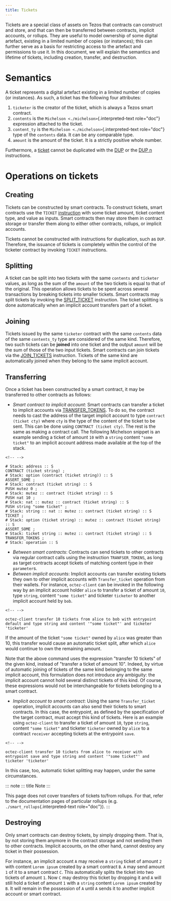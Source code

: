 ```yaml
---
title: Tickets
---
```


Tickets are a special class of assets on Tezos that contracts can
construct and store, and that can then be transferred between contracts,
implicit accounts, or rollups. They are useful to model ownership of
some digital artefact, existing in a limited number of copies (or
instances); this can further serve as a basis for restricting access to
the artefact and permissions to use it. In this document, we will
explain the semantics and lifetime of tickets, including creation,
transfer, and destruction.

# Semantics

A ticket represents a digital artefact existing in a limited number of
copies (or instances). As such, a ticket has the following four
attributes:

1.  `ticketer` is the creator of the ticket, which is always a Tezos
    smart contract.
2.  `contents` is the `Michelson <./michelson>`{.interpreted-text
    role="doc"} expression attached to the ticket.
3.  `content_ty` is the `Michelson <./michelson>`{.interpreted-text
    role="doc"} type of the `contents` data. It can be any comparable
    type.
4.  `amount` is the amount of the ticket. It is a strictly positive
    whole number.

Furthermore, a
[ticket](https://tezos.gitlab.io/michelson-reference/#type-ticket)
cannot be duplicated with the
[DUP](https://tezos.gitlab.io/michelson-reference/#instr-DUP) or the
[DUP n](https://tezos.gitlab.io/michelson-reference/#instr-DUPN)
instructions.

# Operations on tickets

## Creating

Tickets can be constructed by smart contracts. To construct tickets,
smart contracts use the `TICKET`
[instruction](https://tezos.gitlab.io/michelson-reference/#instr-TICKET)
with some ticket amount, ticket content type, and value as inputs. Smart
contracts then may store them in contract storage or transfer them along
to either other contracts, rollups, or implicit accounts.

Tickets cannot be constructed with instructions for duplication, such as
`DUP`. Therefore, the issuance of tickets is completely within the
control of the ticketer contract by invoking `TICKET` instructions.

## Splitting

A ticket can be split into two tickets with the same `contents` and
`ticketer` values, as long as the sum of the `amount` of the two tickets
is equal to that of the original. This operation allows tickets to be
spent across several transactions by breaking tickets into smaller
tickets. Smart contracts may split tickets by invoking the
[SPLIT_TICKET](https://tezos.gitlab.io/michelson-reference/#instr-SLIT_TICKET)
instruction. The ticket splitting is done automatically when an implicit
account transfers part of a ticket.

## Joining

Tickets issued by the same `ticketer` contract with the same `contents`
data of the same `contents_ty` type are considered of the same kind.
Therefore, two such tickets can be **joined** into one ticket and the
output `amount` will be the sum of those of the two input tickets. Smart
contracts can join tickets via the
[JOIN_TICKETS](https://tezos.gitlab.io/michelson-reference/#instr-JOIN_TICKETS)
instruction. Tickets of the same kind are automatically joined when they
belong to the same implicit account.

## Transferring

Once a ticket has been constructed by a smart contract, it may be
transferred to other contracts as follows:

-   *Smart contract to implicit account*: Smart contracts can transfer a
    ticket to implicit accounts via
    [TRANSFER_TOKENS](https://tezos.gitlab.io/michelson-reference/#instr-TRANSFER_TOKENS).
    To do so, the contract needs to cast the address of the target
    implicit account to type `contract (ticket cty)` where `cty` is the
    type of the content of the ticket to be sent. This can be done using
    `CONTRACT (ticket cty)`. The rest is the same as making a contract
    call. The following Michelson snippet is an example sending a ticket
    of amount `10` with a `string` content `"some ticket"` to an
    implicit account address made available at the top of the stack.

```{=html}
<!-- -->
```
    # Stack: address :: S
    CONTRACT (ticket string) ;
    # Stack: option (contract (ticket string)) :: S
    ASSERT_SOME ;
    # Stack: contract (ticket string) :: S
    PUSH mutez 0 ;
    # Stack: mutez :: contract (ticket string) :: S
    PUSH nat 10 ;
    # Stack: nat :: mutez :: contract (ticket string) :: S
    PUSH string "some ticket" ;
    # Stack: string :: nat :: mutez :: contract (ticket string) :: S
    TICKET ;
    # Stack: option (ticket string) :: mutez :: contract (ticket string) :: S
    ASSERT_SOME ;
    # Stack: ticket string :: mutez :: contract (ticket string) :: S
    TRANSFER_TOKENS ;
    # Stack: operation :: S

-   *Between smart contracts*: Contracts can send tickets to other
    contracts via regular contract calls using the instruction
    `TRANFSER_TOKENS`, as long as target contracts accept tickets of
    matching content type in their `parameter`s.
-   *Between implicit accounts*: Implicit accounts can transfer existing
    tickets they own to other implicit accounts with `Transfer_ticket`
    operation from their wallets. For instance, `octez-client` can be
    invoked in the following way by an implicit account holder `alice`
    to transfer a ticket of amount `10`, type `string`, content
    `"some ticket"` and ticketer `ticketer` to another implicit account
    held by `bob`.

```{=html}
<!-- -->
```
    octez-client transfer 10 tickets from alice to bob with entrypoint default and type string and content '"some ticket"' and ticketer 'ticketer'

If the amount of the ticket `"some ticket"` owned by `alice` was greater
than 10, this transfer would cause an automatic ticket split, after
which `alice` would continue to own the remaining amount.

Note that the above command uses the expression \"transfer 10 tickets\"
of the given kind, instead of \"transfer a ticket of amount 10\".
Indeed, by virtue of automatic joining of tickets of the same kind
belonging to the same implicit account, this formulation does not
introduce any ambiguity: the implicit account cannot hold several
distinct tickets of this kind. Of course, these expressions would not be
interchangeable for tickets belonging to a smart contract.

-   *Implicit account to smart contract*: Using the same
    `Transfer_ticket` operation, implicit accounts can also send their
    tickets to smart contracts. In this case, the entrypoint, as defined
    by the specification of the target contract, must accept this kind
    of tickets. Here is an example using `octez-client` to transfer a
    ticket of amount `10`, type `string`, content `"some ticket"` and
    ticketer `ticketer` owned by `alice` to a contract `receiver`
    accepting tickets at the entrypoint `save`.

```{=html}
<!-- -->
```
    octez-client transfer 10 tickets from alice to receiver with entrypoint save and type string and content '"some ticket"' and ticketer 'ticketer'

In this case, too, automatic ticket splitting may happen, under the same
circumstances.

::: note
::: title
Note
:::

This page does not cover transfers of tickets to/from rollups. For that,
refer to the documentation pages of particular rollups (e.g.
`./smart_rollups`{.interpreted-text role="doc"}).
:::

## Destroying

Only smart contracts can destroy tickets, by simply dropping them. That
is, by not storing them anymore in the contract storage and not sending
them to other contracts. Implicit accounts, on the other hand, cannot
destroy any ticket in their possession.

For instance, an implicit account `A` may receive a `string` ticket of
amount `2` with content `Lorem ipsum` created by a smart contract `B`.
`A` may send amount `1` of it to a smart contract `C`. This
automatically splits the ticket into two tickets of amount `1`. Now `C`
may destroy this ticket by dropping it and `A` will still hold a ticket
of amount `1` with a `string` content `Lorem ipsum` created by `B`. It
will remain in the possession of `A` until `A` sends it to another
implicit account or smart contract.
